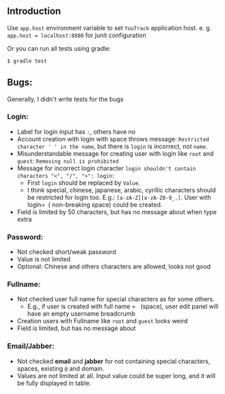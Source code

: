 ## Introduction

Use `app.host` environment variable to set `YouTrack` application host. e. g. `app.host = localhost:8080` for junit configuration

Or you can run all tests using gradle:

```bash
$ gradle test
```

## Bugs:

Generally, I didn't write tests for the bugs

### Login:

* Label for login input has `:`, others have no
* Account creation with login with space throws message: `Restricted character ' ' in the name`, but there is `login` is incorrect, not `name`.
* Misunderstandable message for creating user with login like `root` and `guest`: `Removing null is prohibited`
* Message for incorrect login character `login shouldn't contain characters "<", "/", ">": login`:
    * First `login` should be replaced by `Value`.
    * I think special, chinese, japanese, arabic, cyrillic characters should be restricted for login too. E.g.: `[a-zA-Z][a-zA-Z0-9_.]`. User with login=` `(
      non-breaking space) could be created.
* Field is limited by 50 characters, but has no message about when type extra

### Password:

* Not checked short/weak password
* Value is not limited
* Optional: Chinese and others characters are allowed, looks not good

### Fullname:

* Not checked user full name for special characters as for some others.
    * E.g., if user is created with full name = ` `(space), user edit panel will have an empty username breadcrumb
* Creation users with Fullname like `root` and `guest` looks weird
* Field is limited, but has no message about

### Email/Jabber:

* Not checked **email** and **jabber** for not containing special characters, spaces, existing `@` and domain.
* Values are not limited at all. Input value could be super long, and it will be fully displayed in table.  
